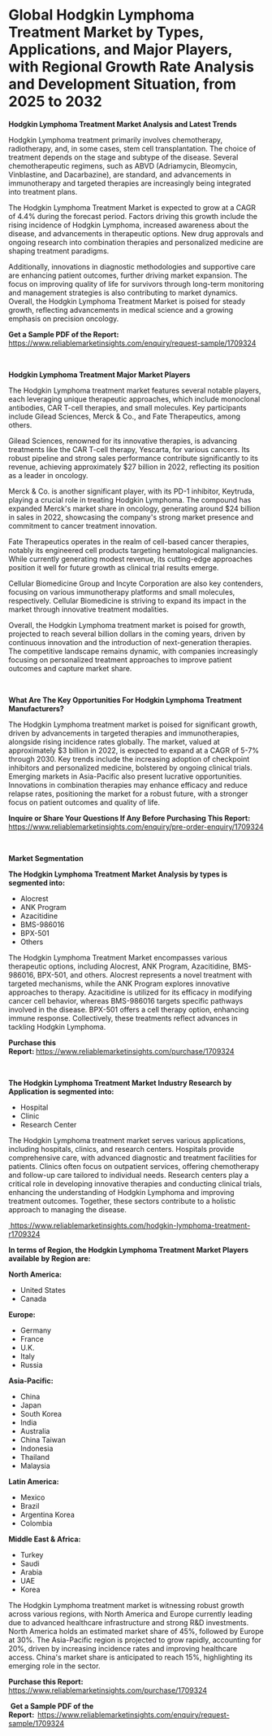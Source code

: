 <p><h1>Global Hodgkin Lymphoma Treatment Market by Types, Applications, and Major Players, with Regional Growth Rate Analysis and Development Situation, from 2025 to 2032</h1></p><p><strong>Hodgkin Lymphoma Treatment Market Analysis and Latest Trends</strong></p>
<p><p>Hodgkin Lymphoma treatment primarily involves chemotherapy, radiotherapy, and, in some cases, stem cell transplantation. The choice of treatment depends on the stage and subtype of the disease. Several chemotherapeutic regimens, such as ABVD (Adriamycin, Bleomycin, Vinblastine, and Dacarbazine), are standard, and advancements in immunotherapy and targeted therapies are increasingly being integrated into treatment plans. </p><p>The Hodgkin Lymphoma Treatment Market is expected to grow at a CAGR of 4.4% during the forecast period. Factors driving this growth include the rising incidence of Hodgkin Lymphoma, increased awareness about the disease, and advancements in therapeutic options. New drug approvals and ongoing research into combination therapies and personalized medicine are shaping treatment paradigms. </p><p>Additionally, innovations in diagnostic methodologies and supportive care are enhancing patient outcomes, further driving market expansion. The focus on improving quality of life for survivors through long-term monitoring and management strategies is also contributing to market dynamics. Overall, the Hodgkin Lymphoma Treatment Market is poised for steady growth, reflecting advancements in medical science and a growing emphasis on precision oncology.</p></p>
<p><strong>Get a Sample PDF of the Report:&nbsp;</strong> <a href="https://www.reliablemarketinsights.com/enquiry/request-sample/1709324?utm_campaign=3014&utm_medium=2&utm_source=Github&utm_content=ia&utm_term=13042025&utm_id=hodgkin-lymphoma-treatment">https://www.reliablemarketinsights.com/enquiry/request-sample/1709324</a></p>
<p>&nbsp;</p>
<p><strong>Hodgkin Lymphoma Treatment Major Market Players</strong></p>
<p><p>The Hodgkin Lymphoma treatment market features several notable players, each leveraging unique therapeutic approaches, which include monoclonal antibodies, CAR T-cell therapies, and small molecules. Key participants include Gilead Sciences, Merck & Co., and Fate Therapeutics, among others.</p><p>Gilead Sciences, renowned for its innovative therapies, is advancing treatments like the CAR T-cell therapy, Yescarta, for various cancers. Its robust pipeline and strong sales performance contribute significantly to its revenue, achieving approximately $27 billion in 2022, reflecting its position as a leader in oncology.</p><p>Merck & Co. is another significant player, with its PD-1 inhibitor, Keytruda, playing a crucial role in treating Hodgkin Lymphoma. The compound has expanded Merck's market share in oncology, generating around $24 billion in sales in 2022, showcasing the company's strong market presence and commitment to cancer treatment innovation.</p><p>Fate Therapeutics operates in the realm of cell-based cancer therapies, notably its engineered cell products targeting hematological malignancies. While currently generating modest revenue, its cutting-edge approaches position it well for future growth as clinical trial results emerge.</p><p>Cellular Biomedicine Group and Incyte Corporation are also key contenders, focusing on various immunotherapy platforms and small molecules, respectively. Cellular Biomedicine is striving to expand its impact in the market through innovative treatment modalities.</p><p>Overall, the Hodgkin Lymphoma treatment market is poised for growth, projected to reach several billion dollars in the coming years, driven by continuous innovation and the introduction of next-generation therapies. The competitive landscape remains dynamic, with companies increasingly focusing on personalized treatment approaches to improve patient outcomes and capture market share.</p></p>
<p>&nbsp;</p>
<p><strong>What Are The Key Opportunities For Hodgkin Lymphoma Treatment Manufacturers?</strong></p>
<p><p>The Hodgkin Lymphoma treatment market is poised for significant growth, driven by advancements in targeted therapies and immunotherapies, alongside rising incidence rates globally. The market, valued at approximately $3 billion in 2022, is expected to expand at a CAGR of 5-7% through 2030. Key trends include the increasing adoption of checkpoint inhibitors and personalized medicine, bolstered by ongoing clinical trials. Emerging markets in Asia-Pacific also present lucrative opportunities. Innovations in combination therapies may enhance efficacy and reduce relapse rates, positioning the market for a robust future, with a stronger focus on patient outcomes and quality of life.</p></p>
<p><strong>Inquire or Share Your Questions If Any Before Purchasing This Report:</strong> <a href="https://www.reliablemarketinsights.com/enquiry/pre-order-enquiry/1709324?utm_campaign=3014&utm_medium=2&utm_source=Github&utm_content=ia&utm_term=13042025&utm_id=hodgkin-lymphoma-treatment">https://www.reliablemarketinsights.com/enquiry/pre-order-enquiry/1709324</a></p>
<p>&nbsp;</p>
<p><strong>Market Segmentation</strong></p>
<p><strong>The Hodgkin Lymphoma Treatment Market Analysis by types is segmented into:</strong></p>
<p><ul><li>Alocrest</li><li>ANK Program</li><li>Azacitidine</li><li>BMS-986016</li><li>BPX-501</li><li>Others</li></ul></p>
<p><p>The Hodgkin Lymphoma Treatment Market encompasses various therapeutic options, including Alocrest, ANK Program, Azacitidine, BMS-986016, BPX-501, and others. Alocrest represents a novel treatment with targeted mechanisms, while the ANK Program explores innovative approaches to therapy. Azacitidine is utilized for its efficacy in modifying cancer cell behavior, whereas BMS-986016 targets specific pathways involved in the disease. BPX-501 offers a cell therapy option, enhancing immune response. Collectively, these treatments reflect advances in tackling Hodgkin Lymphoma.</p></p>
<p><strong>Purchase this Report:&nbsp;</strong><a href="https://www.reliablemarketinsights.com/purchase/1709324?utm_campaign=3014&utm_medium=2&utm_source=Github&utm_content=ia&utm_term=13042025&utm_id=hodgkin-lymphoma-treatment">https://www.reliablemarketinsights.com/purchase/1709324</a></p>
<p>&nbsp;</p>
<p><strong>The Hodgkin Lymphoma Treatment Market Industry Research by Application is segmented into:</strong></p>
<p><ul><li>Hospital</li><li>Clinic</li><li>Research Center</li></ul></p>
<p><p>The Hodgkin Lymphoma treatment market serves various applications, including hospitals, clinics, and research centers. Hospitals provide comprehensive care, with advanced diagnostic and treatment facilities for patients. Clinics often focus on outpatient services, offering chemotherapy and follow-up care tailored to individual needs. Research centers play a critical role in developing innovative therapies and conducting clinical trials, enhancing the understanding of Hodgkin Lymphoma and improving treatment outcomes. Together, these sectors contribute to a holistic approach to managing the disease.</p></p>
<p><a href="https://www.reliablemarketinsights.com/hodgkin-lymphoma-treatment-r1709324?utm_campaign=3014&utm_medium=2&utm_source=Github&utm_content=ia&utm_term=13042025&utm_id=hodgkin-lymphoma-treatment">&nbsp;https://www.reliablemarketinsights.com/hodgkin-lymphoma-treatment-r1709324</a></p>
<p><strong>In terms of Region, the Hodgkin Lymphoma Treatment Market Players available by Region are:</strong></p>
<p>
    <p> <strong> North America: </strong>
        <ul>
            <li>United States</li>
            <li>Canada</li>
        </ul>
        </p> 
    <p> <strong> Europe: </strong>
        <ul>
            <li>Germany</li>
            <li>France</li>
            <li>U.K.</li>
            <li>Italy</li>
            <li>Russia</li>
        </ul>
        </p> 
    <p> <strong> Asia-Pacific: </strong>
        <ul>
            <li>China</li>
            <li>Japan</li>
            <li>South Korea</li>
            <li>India</li>
            <li>Australia</li>
            <li>China Taiwan</li>
            <li>Indonesia</li>
            <li>Thailand</li>
            <li>Malaysia</li>
        </ul>
        </p> 
    <p> <strong> Latin America: </strong>
        <ul>
            <li>Mexico</li>
            <li>Brazil</li>
            <li>Argentina Korea</li>
            <li>Colombia</li>
        </ul>
        </p> 
    <p> <strong> Middle East & Africa: </strong>
        <ul>
            <li>Turkey</li>
            <li>Saudi</li>
            <li>Arabia</li>
            <li>UAE</li>
            <li>Korea</li>
        </ul>
    </p>
    </p>
<p><p>The Hodgkin Lymphoma treatment market is witnessing robust growth across various regions, with North America and Europe currently leading due to advanced healthcare infrastructure and strong R&D investments. North America holds an estimated market share of 45%, followed by Europe at 30%. The Asia-Pacific region is projected to grow rapidly, accounting for 20%, driven by increasing incidence rates and improving healthcare access. China's market share is anticipated to reach 15%, highlighting its emerging role in the sector.</p></p>
<p><strong>Purchase this Report: </strong><a href="https://www.reliablemarketinsights.com/purchase/1709324?utm_campaign=3014&utm_medium=2&utm_source=Github&utm_content=ia&utm_term=13042025&utm_id=hodgkin-lymphoma-treatment">https://www.reliablemarketinsights.com/purchase/1709324</a></p>
<p>&nbsp;<strong>Get a Sample PDF of the Report:&nbsp;&nbsp;</strong><a href="https://www.reliablemarketinsights.com/enquiry/request-sample/1709324?utm_campaign=3014&utm_medium=2&utm_source=Github&utm_content=ia&utm_term=13042025&utm_id=hodgkin-lymphoma-treatment">https://www.reliablemarketinsights.com/enquiry/request-sample/1709324</a></p>
<p><strong></strong></p>
<p><p></p><p></p><p></p></p>